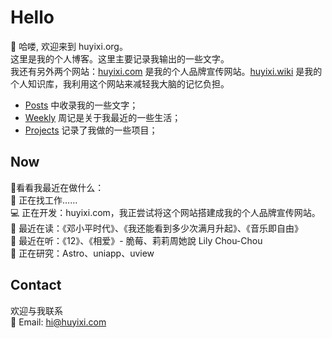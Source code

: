 # Hello

👋 哈喽, 欢迎来到 huyixi.org。  
这里是我的个人博客。这里主要记录我输出的一些文字。  
我还有另外两个网站：[huyixi.com](https://huyixi.com) 是我的个人品牌宣传网站。[huyixi.wiki](https://huyixi.wiki) 是我的个人知识库，我利用这个网站来减轻我大脑的记忆负担。  

-  [Posts](/posts/) 中收录我的一些文字；
- [Weekly](weekly) 周记是关于我最近的一些生活；
- [Projects](projects/) 记录了我做的一些项目；

## Now

👀看看我最近在做什么：  
💼 正在找工作……    
💻 正在开发：huyixi.com，我正尝试将这个网站搭建成我的个人品牌宣传网站。  
📖 最近在读：《邓小平时代》、《我还能看到多少次满月升起》、《音乐即自由》  
🎵 最近在听：《12》、《相爱》- 脆莓、莉莉周她說 Lily Chou-Chou  
🔎 正在研究：Astro、uniapp、uview    

## Contact

欢迎与我联系  
📮 Email: [hi@huyixi.com](mailto:hi@huyixi.com)
